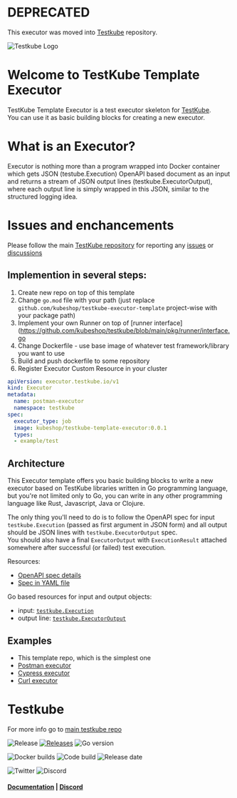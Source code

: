 # DEPRECATED

This executor was moved into [Testkube](https://github.com/kubeshop/testkube/tree/develop/contrib/executor/template) repository.

![Testkube Logo](https://raw.githubusercontent.com/kubeshop/testkube/main/assets/testkube-color-gray.png)

# Welcome to TestKube Template Executor

TestKube Template Executor is a test executor skeleton for [TestKube](https://testkube.io).  
You can use it as basic building blocks for creating a new executor.

# What is an Executor?

Executor is nothing more than a program wrapped into Docker container which gets JSON (testube.Execution) OpenAPI based document as an input and returns a stream of JSON output lines (testkube.ExecutorOutput), where each output line is simply wrapped in this JSON, similar to the structured logging idea. 


# Issues and enchancements 

Please follow the main [TestKube repository](https://github.com/kubeshop/testkube) for reporting any [issues](https://github.com/kubeshop/testkube/issues) or [discussions](https://github.com/kubeshop/testkube/discussions)

## Implemention in several steps:

1. Create new repo on top of this template 
2. Change `go.mod` file with your path (just replace `github.com/kubeshop/testkube-executor-template` project-wise with your package path) 
3. Implement your own Runner on top of [runner interface](https://github.com/kubeshop/testkube/blob/main/pkg/runner/interface.go
4. Change Dockerfile - use base image of whatever test framework/library you want to use
5. Build and push dockerfile to some repository
6. Register Executor Custom Resource in your cluster 

```yaml
apiVersion: executor.testkube.io/v1
kind: Executor
metadata:
  name: postman-executor
  namespace: testkube
spec:
  executor_type: job
  image: kubeshop/testkube-template-executor:0.0.1
  types:
  - example/test
```


## Architecture

This Executor template offers you basic building blocks to write a new executor based on TestKube 
libraries written in Go programming language, but you're not limited only to Go, you can 
write in any other programming language like Rust, Javascript, Java or Clojure.

The only thing you'll need to do is to follow the OpenAPI spec for input `testkube.Execution` 
(passed as first argument in JSON form) and all output should be JSON lines 
with `testkube.ExecutorOutput` spec.  
You should also have a final `ExecutorOutput` with `ExecutionResult` attached somewhere after successful (or failed) test execution.

Resources: 
- [OpenAPI spec details](https://kubeshop.github.io/testkube/openapi/)
- [Spec in YAML file](https://raw.githubusercontent.com/kubeshop/testkube/main/api/v1/testkube.yaml)

Go based resources for input and output objects:
- input: [`testkube.Execution`](https://github.com/kubeshop/testkube/blob/main/pkg/api/v1/testkube/model_execution.go)
- output line: [`testkube.ExecutorOutput`](https://github.com/kubeshop/testkube/blob/main/pkg/api/v1/testkube/model_executor_output.go)


## Examples

- This template repo, which is the simplest one
- [Postman executor](https://github.com/kubeshop/testkube-executor-postman)
- [Cypress executor](https://github.com/kubeshop/testkube-executor-cypress)
- [Curl executor](https://github.com/kubeshop/testkube-executor-curl)


# Testkube 

For more info go to [main testkube repo](https://github.com/kubeshop/testkube)

![Release](https://img.shields.io/github/v/release/kubeshop/testkube) [![Releases](https://img.shields.io/github/downloads/kubeshop/testkube/total.svg)](https://github.com/kubeshop/testkube/tags?label=Downloads) ![Go version](https://img.shields.io/github/go-mod/go-version/kubeshop/testkube)

![Docker builds](https://img.shields.io/docker/automated/kubeshop/testkube-api-server) ![Code build](https://img.shields.io/github/workflow/status/kubeshop/testkube/Code%20build%20and%20checks) ![Release date](https://img.shields.io/github/release-date/kubeshop/testkube)

![Twitter](https://img.shields.io/twitter/follow/thekubeshop?style=social) ![Discord](https://img.shields.io/discord/884464549347074049)
 #### [Documentation](https://kubeshop.github.io/testkube) | [Discord](https://discord.gg/hfq44wtR6Q) 
